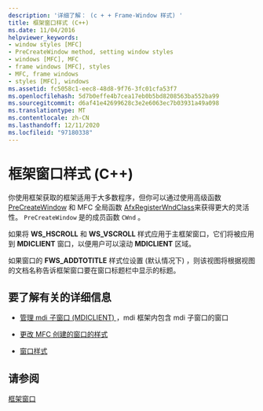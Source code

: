 ```yaml
---
description: '详细了解： (c + + Frame-Window 样式) '
title: 框架窗口样式 (C++)
ms.date: 11/04/2016
helpviewer_keywords:
- window styles [MFC]
- PreCreateWindow method, setting window styles
- windows [MFC], MFC
- frame windows [MFC], styles
- MFC, frame windows
- styles [MFC], windows
ms.assetid: fc5058c1-eec8-48d8-9f76-3fc01cfa53f7
ms.openlocfilehash: 5d7b0effe4b7cea17eb0b5bd8208563ba552ba99
ms.sourcegitcommit: d6af41e42699628c3e2e6063ec7b03931a49a098
ms.translationtype: MT
ms.contentlocale: zh-CN
ms.lasthandoff: 12/11/2020
ms.locfileid: "97180338"
---
```

# <a name="frame-window-styles-c"></a>框架窗口样式 (C++)

你使用框架获取的框架适用于大多数程序，但你可以通过使用高级函数 [PreCreateWindow](reference/cwnd-class.md#precreatewindow) 和 MFC 全局函数 [AfxRegisterWndClass](reference/application-information-and-management.md#afxregisterwndclass)来获得更大的灵活性。 `PreCreateWindow` 是的成员函数 `CWnd` 。

如果将 **WS_HSCROLL** 和 **WS_VSCROLL** 样式应用于主框架窗口，它们将被应用到 **MDICLIENT** 窗口，以便用户可以滚动 **MDICLIENT** 区域。

如果窗口的 **FWS_ADDTOTITLE** 样式位设置 (默认情况下) ，则该视图将根据视图的文档名称告诉框架窗口要在窗口标题栏中显示的标题。

## <a name="what-do-you-want-to-know-more-about"></a>要了解有关的详细信息

- [管理 mdi 子窗口 (MDICLIENT) ](managing-mdi-child-windows.md)，mdi 框架内包含 mdi 子窗口的窗口

- [更改 MFC 创建的窗口的样式](changing-the-styles-of-a-window-created-by-mfc.md)

- [窗口样式](reference/styles-used-by-mfc.md#window-styles)

## <a name="see-also"></a>请参阅

[框架窗口](frame-windows.md)

